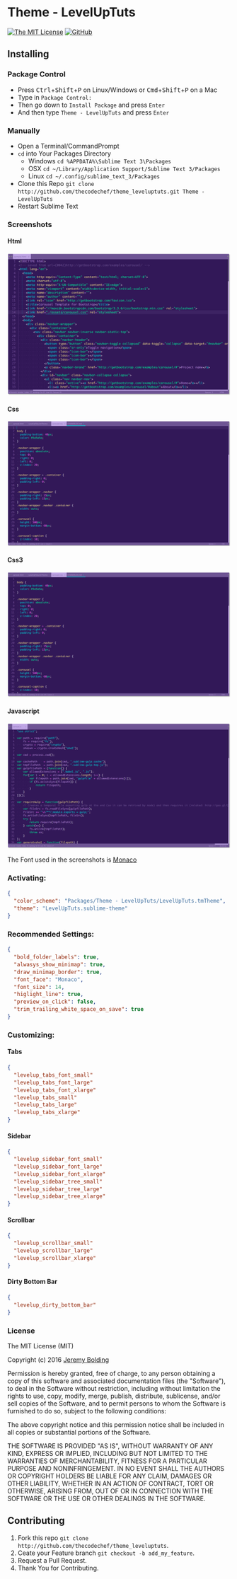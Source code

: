 # Theme - LevelUpTuts
[![The MIT License](https://img.shields.io/badge/license-MIT-orange.svg?style=flat-square)](http://opensource.org/licenses/MIT)
[![GitHub](https://img.shields.io/github/tag/thecodechef/theme_leveluptuts.svg?style=flat-square)](https://github.com/thecodechef/theme_leveluptuts/tags)

## Installing


### Package Control

  * Press <kbd>Ctrl</kbd>+<kbd>Shift</kbd>+<kbd>P</kbd> on Linux/Windows or <kbd>Cmd</kbd>+<kbd>Shift</kbd>+<kbd>P</kbd> on a Mac
  * Type in `Package Control:`
  * Then go down to `Install Package` and press `Enter`
  * And then type `Theme - LevelUpTuts` and press `Enter`

### Manually

  * Open a Terminal/CommandPrompt
  * `cd` into Your Packages Directory
    * Windows `cd %APPDATA%\Sublime Text 3\Packages`
    * OSX `cd ~/Library/Application Support/Sublime Text 3/Packages`
    * Linux `cd ~/.config/sublime_text_3/Packages`
  * Clone this Repo `git clone http://github.com/thecodechef/theme_leveluptuts.git Theme - LevelUpTuts`
  * Restart Sublime Text

### Screenshots

#### Html
![Screenshot: Html](./screenshots/Html.png)

#### Css
![Screenshot: Html](./screenshots/Css.png)

#### Css3
![Screenshot: Html](./screenshots/Css3.png)

#### Javascript
![Screenshot: Html](./screenshots/Javascript.png)

The Font used in the screenshots is [Monaco](http://github.com/todylu/monaco.ttf)

### Activating:

```json
{
  "color_scheme": "Packages/Theme - LevelUpTuts/LevelUpTuts.tmTheme",
  "theme": "LevelUpTuts.sublime-theme"
}
```
### Recommended Settings:

```json
{
  "bold_folder_labels": true,
  "alwasys_show_minimap": true,
  "draw_minimap_border": true,
  "font_face": "Monaco",
  "font_size": 14,
  "higlight_line": true,
  "preview_on_click": false,
  "trim_trailing_white_space_on_save": true
}
```

### Customizing:


#### Tabs

```json
{
  "levelup_tabs_font_small"
  "levelup_tabs_font_large"
  "levelup_tabs_font_xlarge"
  "levelup_tabs_small"
  "levelup_tabs_large"
  "levelup_tabs_xlarge"
}
```
#### Sidebar

```json
{
  "levelup_sidebar_font_small"
  "levelup_sidebar_font_large"
  "levelup_sidebar_font_xlarge"
  "levelup_sidebar_tree_small"
  "levelup_sidebar_tree_large"
  "levelup_sidebar_tree_xlarge"
}
```

#### Scrollbar
```json
{
  "levelup_scrollbar_small"
  "levelup_scrollbar_large"
  "levelup_scrollbar_xlarge"
}
```

#### Dirty Bottom Bar

```json
{
  "levelup_dirty_bottom_bar"
}
```



### License

The MIT License (MIT)

Copyright (c) 2016 [Jeremy Bolding](http://github.com/thecodechef)

Permission is hereby granted, free of charge, to any person obtaining a copy
of this software and associated documentation files (the "Software"), to deal
in the Software without restriction, including without limitation the rights
to use, copy, modify, merge, publish, distribute, sublicense, and/or sell
copies of the Software, and to permit persons to whom the Software is
furnished to do so, subject to the following conditions:

The above copyright notice and this permission notice shall be included in all
copies or substantial portions of the Software.

THE SOFTWARE IS PROVIDED "AS IS", WITHOUT WARRANTY OF ANY KIND, EXPRESS OR
IMPLIED, INCLUDING BUT NOT LIMITED TO THE WARRANTIES OF MERCHANTABILITY,
FITNESS FOR A PARTICULAR PURPOSE AND NONINFRINGEMENT. IN NO EVENT SHALL THE
AUTHORS OR COPYRIGHT HOLDERS BE LIABLE FOR ANY CLAIM, DAMAGES OR OTHER
LIABILITY, WHETHER IN AN ACTION OF CONTRACT, TORT OR OTHERWISE, ARISING FROM,
OUT OF OR IN CONNECTION WITH THE SOFTWARE OR THE USE OR OTHER DEALINGS IN THE
SOFTWARE.

## Contributing

  1. Fork this repo `git clone http://github.com/thecodechef/theme_leveluptuts`.
  2. Ceate your Feature branch `git checkout -b add_my_feature`.
  3. Request a Pull Request.
  4. Thank You for Contributing.
